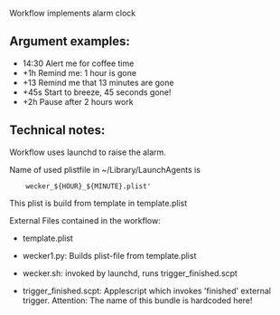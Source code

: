 Workflow implements alarm clock

## Argument examples:
 
 - 14:30 Alert me for coffee time
 - +1h   Remind me: 1 hour is gone
 - +13   Remind me that 13 minutes are gone
 - +45s  Start to breeze, 45 seconds gone! 
 - +2h   Pause after 2 hours work        

## Technical notes:

Workflow uses launchd to raise the alarm.

Name of used plistfile in ~/Library/LaunchAgents is 
```
	wecker_${HOUR}_${MINUTE}.plist'
```
This plist is build from template in template.plist

External Files contained in the workflow:

- template.plist

- wecker1.py: Builds plist-file from template.plist

- wecker.sh: invoked by launchd, runs trigger\_finished.scpt

- trigger\_finished.scpt: Applescript which invokes 'finished' external trigger.  Attention: The name of this bundle is hardcoded here!
